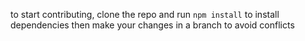 to start contributing, clone the repo and run ```npm install``` to install dependencies
then make your changes in a branch to avoid conflicts 